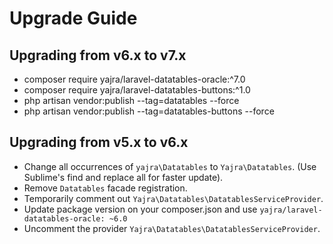 # Upgrade Guide

<a name="v6-to-v7"></a>
## Upgrading from v6.x to v7.x
  - composer require yajra/laravel-datatables-oracle:^7.0
  - composer require yajra/laravel-datatables-buttons:^1.0
  - php artisan vendor:publish --tag=datatables --force
  - php artisan vendor:publish --tag=datatables-buttons --force

<a name="v5-to-v6"></a>
## Upgrading from v5.x to v6.x
  - Change all occurrences of `yajra\Datatables` to `Yajra\Datatables`. (Use Sublime's find and replace all for faster update).
  - Remove `Datatables` facade registration.
  - Temporarily comment out `Yajra\Datatables\DatatablesServiceProvider`.
  - Update package version on your composer.json and use `yajra/laravel-datatables-oracle: ~6.0`
  - Uncomment the provider `Yajra\Datatables\DatatablesServiceProvider`.
